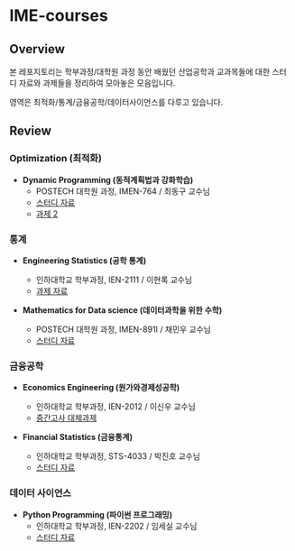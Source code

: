 # IME-courses

## Overview

본 레포지토리는 학부과정/대학원 과정 동안 배웠던 산업공학과 교과목들에 대한 스터디 자료와 과제들을 정리하여 모아놓은 모음입니다. 

영역은 최적화/통계/금융공학/데이터사이언스를 다루고 있습니다.

## Review

### Optimization (최적화)

- **Dynamic Programming (동적계획법과 강화학습)**
  - POSTECH 대학원 과정, IMEN-764 / 최동구 교수님
  - [스터디 자료](./Dynamic-Programming/)
  - [과제 2]()

### 통계

- **Engineering Statistics (공학 통계)**
  - 인하대학교 학부과정,  IEN-2111 / 이현록 교수님
  - [과제 자료](./Engineering-Statistics/)

- **Mathematics for Data science (데이터과학을 위한 수학)**
  - POSTECH 대학원 과정, IMEN-891I / 채민우 교수님
  - [스터디 자료](./Mathematic-for-Data-science/)

### 금융공학

- **Economics Engineering (원가와경제성공학)**
  - 인하대학교 학부과정, IEN-2012 / 이신우 교수님
  - [중간고사 대체과제](./Economic-Engineering/원가와경제성공학_12190625_배기웅_최종본.pdf)

- **Financial Statistics (금융통계)**
  - 인하대학교 학부과정, STS-4033 / 박진호 교수님
  - [스터디 자료](./Financial-Statistics/)

### 데이터 사이언스

- **Python Programming (파이썬 프로그래밍)**
  - 인하대학교 학부과정, IEN-2202 / 임세실 교수님
  - [스터디 자료](./Python-Programming/)
